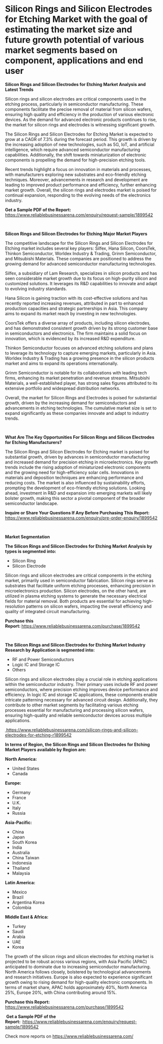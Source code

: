 <p><h1>Silicon Rings and Silicon Electrodes for Etching Market with the goal of estimating the market size and future growth potential of various market segments based on component, applications and end user</h1></p><p><strong>Silicon Rings and Silicon Electrodes for Etching Market Analysis and Latest Trends</strong></p>
<p><p>Silicon rings and silicon electrodes are critical components used in the etching process, particularly in semiconductor manufacturing. These components facilitate the precise removal of material from silicon wafers, ensuring high quality and efficiency in the production of various electronic devices. As the demand for advanced electronic products continues to rise, the market for silicon rings and electrodes is witnessing significant growth.</p><p>The Silicon Rings and Silicon Electrodes for Etching Market is expected to grow at a CAGR of 7.3% during the forecast period. This growth is driven by the increasing adoption of new technologies, such as 5G, IoT, and artificial intelligence, which require advanced semiconductor manufacturing capabilities. Additionally, the shift towards miniaturization of electronic components is propelling the demand for high-precision etching tools.</p><p>Recent trends highlight a focus on innovation in materials and processes, with manufacturers exploring new substrates and eco-friendly etching techniques. Moreover, advancements in research and development are leading to improved product performance and efficiency, further enhancing market growth. Overall, the silicon rings and electrodes market is poised for continual expansion, responding to the evolving needs of the electronics industry.</p></p>
<p><strong>Get a Sample PDF of the Report:&nbsp;</strong> <a href="https://www.reliablebusinessarena.com/enquiry/request-sample/1899542?utm_campaign=2209&utm_medium=2&utm_source=Github&utm_content=ia&utm_term=07042025&utm_id=silicon-rings-and-silicon-electrodes-for-etching">https://www.reliablebusinessarena.com/enquiry/request-sample/1899542</a></p>
<p>&nbsp;</p>
<p><strong>Silicon Rings and Silicon Electrodes for Etching Major Market Players</strong></p>
<p><p>The competitive landscape for the Silicon Rings and Silicon Electrodes for Etching market includes several key players: Silfex, Hana Silicon, CoorsTek, Thinkon Semiconductor, Worldex Industry & Trading, Grinm Semiconductor, and Mitsubishi Materials. These companies are positioned to address the growing demand for advanced semiconductor manufacturing technologies.</p><p>Silfex, a subsidiary of Lam Research, specializes in silicon products and has seen considerable market growth due to its focus on high-purity silicon and customized solutions. It leverages its R&D capabilities to innovate and adapt to evolving industry standards. </p><p>Hana Silicon is gaining traction with its cost-effective solutions and has recently reported increasing revenues, attributed in part to enhanced production capacities and strategic partnerships in Asia. This company aims to expand its market reach by investing in new technologies.</p><p>CoorsTek offers a diverse array of products, including silicon electrodes, and has demonstrated consistent growth driven by its strong customer base in semiconductors and electronics. The firm maintains a solid focus on innovation, which is evidenced by its increased R&D expenditure.</p><p>Thinkon Semiconductor focuses on advanced etching solutions and plans to leverage its technology to capture emerging markets, particularly in Asia. Worldex Industry & Trading has a growing presence in the silicon products market and aims to expand its operations internationally.</p><p>Grinm Semiconductor is notable for its collaborations with leading tech firms, enhancing its market penetration and revenue streams. Mitsubishi Materials, a well-established player, has strong sales figures attributed to its extensive portfolio and widespread distribution networks.</p><p>Overall, the market for Silicon Rings and Electrodes is poised for substantial growth, driven by the increasing demand for semiconductors and advancements in etching technologies. The cumulative market size is set to expand significantly as these companies innovate and adapt to industry trends.</p></p>
<p>&nbsp;</p>
<p><strong>What Are The Key Opportunities For Silicon Rings and Silicon Electrodes for Etching Manufacturers?</strong></p>
<p><p>The Silicon Rings and Silicon Electrodes for Etching market is poised for substantial growth, driven by advances in semiconductor manufacturing and increased demand for precision etching in microelectronics. Key growth trends include the rising adoption of miniaturized electronic components and the growing need for high-efficiency solar cells. Innovations in materials and deposition techniques are enhancing performance and reducing costs. The market is also influenced by sustainability efforts, prompting the development of eco-friendly etching solutions. Looking ahead, investment in R&D and expansion into emerging markets will likely bolster growth, making this sector a pivotal component of the broader semiconductor landscape.</p></p>
<p><strong>Inquire or Share Your Questions If Any Before Purchasing This Report:</strong> <a href="https://www.reliablebusinessarena.com/enquiry/pre-order-enquiry/1899542?utm_campaign=2209&utm_medium=2&utm_source=Github&utm_content=ia&utm_term=07042025&utm_id=silicon-rings-and-silicon-electrodes-for-etching">https://www.reliablebusinessarena.com/enquiry/pre-order-enquiry/1899542</a></p>
<p>&nbsp;</p>
<p><strong>Market Segmentation</strong></p>
<p><strong>The Silicon Rings and Silicon Electrodes for Etching Market Analysis by types is segmented into:</strong></p>
<p><ul><li>Silicon Ring</li><li>Silicon Electrode</li></ul></p>
<p><p>Silicon rings and silicon electrodes are critical components in the etching market, primarily used in semiconductor fabrication. Silicon rings serve as substrates that facilitate uniform etching processes, enhancing precision in microelectronics production. Silicon electrodes, on the other hand, are utilized in plasma etching systems to generate the necessary electrical fields for material removal. Both products are essential for achieving high-resolution patterns on silicon wafers, impacting the overall efficiency and quality of integrated circuit manufacturing.</p></p>
<p><strong>Purchase this Report:&nbsp;</strong><a href="https://www.reliablebusinessarena.com/purchase/1899542?utm_campaign=2209&utm_medium=2&utm_source=Github&utm_content=ia&utm_term=07042025&utm_id=silicon-rings-and-silicon-electrodes-for-etching">https://www.reliablebusinessarena.com/purchase/1899542</a></p>
<p>&nbsp;</p>
<p><strong>The Silicon Rings and Silicon Electrodes for Etching Market Industry Research by Application is segmented into:</strong></p>
<p><ul><li>RF and Power Semiconductors</li><li>Logic IC and Storage IC</li><li>Others</li></ul></p>
<p><p>Silicon rings and silicon electrodes play a crucial role in etching applications within the semiconductor industry. Their primary uses include RF and power semiconductors, where precision etching improves device performance and efficiency. In logic IC and storage IC applications, these components enable intricate patterning necessary for advanced circuit design. Additionally, they contribute to other market segments by facilitating various etching processes essential for manufacturing and processing silicon wafers, ensuring high-quality and reliable semiconductor devices across multiple applications.</p></p>
<p><a href="https://www.reliablebusinessarena.com/silicon-rings-and-silicon-electrodes-for-etching-r1899542?utm_campaign=2209&utm_medium=2&utm_source=Github&utm_content=ia&utm_term=07042025&utm_id=silicon-rings-and-silicon-electrodes-for-etching">&nbsp;https://www.reliablebusinessarena.com/silicon-rings-and-silicon-electrodes-for-etching-r1899542</a></p>
<p><strong>In terms of Region, the Silicon Rings and Silicon Electrodes for Etching Market Players available by Region are:</strong></p>
<p>
    <p> <strong> North America: </strong>
        <ul>
            <li>United States</li>
            <li>Canada</li>
        </ul>
        </p> 
    <p> <strong> Europe: </strong>
        <ul>
            <li>Germany</li>
            <li>France</li>
            <li>U.K.</li>
            <li>Italy</li>
            <li>Russia</li>
        </ul>
        </p> 
    <p> <strong> Asia-Pacific: </strong>
        <ul>
            <li>China</li>
            <li>Japan</li>
            <li>South Korea</li>
            <li>India</li>
            <li>Australia</li>
            <li>China Taiwan</li>
            <li>Indonesia</li>
            <li>Thailand</li>
            <li>Malaysia</li>
        </ul>
        </p> 
    <p> <strong> Latin America: </strong>
        <ul>
            <li>Mexico</li>
            <li>Brazil</li>
            <li>Argentina Korea</li>
            <li>Colombia</li>
        </ul>
        </p> 
    <p> <strong> Middle East & Africa: </strong>
        <ul>
            <li>Turkey</li>
            <li>Saudi</li>
            <li>Arabia</li>
            <li>UAE</li>
            <li>Korea</li>
        </ul>
    </p>
    </p>
<p><p>The growth of the silicon rings and silicon electrodes for etching market is projected to be robust across various regions, with Asia Pacific (APAC) anticipated to dominate due to increasing semiconductor manufacturing. North America follows closely, bolstered by technological advancements and research initiatives. Europe is also expected to experience significant growth owing to rising demand for high-quality electronic components. In terms of market share, APAC holds approximately 40%, North America 25%, Europe 20%, with China contributing around 15%.</p></p>
<p><strong>Purchase this Report: </strong><a href="https://www.reliablebusinessarena.com/purchase/1899542?utm_campaign=2209&utm_medium=2&utm_source=Github&utm_content=ia&utm_term=07042025&utm_id=silicon-rings-and-silicon-electrodes-for-etching">https://www.reliablebusinessarena.com/purchase/1899542</a></p>
<p>&nbsp;<strong>Get a Sample PDF of the Report:&nbsp;&nbsp;</strong><a href="https://www.reliablebusinessarena.com/enquiry/request-sample/1899542?utm_campaign=2209&utm_medium=2&utm_source=Github&utm_content=ia&utm_term=07042025&utm_id=silicon-rings-and-silicon-electrodes-for-etching">https://www.reliablebusinessarena.com/enquiry/request-sample/1899542</a></p>
<p><strong></strong></p>
<p>Check more reports on <a href="https://www.reliablebusinessarena.com/?utm_campaign=2209&utm_medium=2&utm_source=Github&utm_content=ia&utm_term=07042025&utm_id=silicon-rings-and-silicon-electrodes-for-etching">https://www.reliablebusinessarena.com/</a></p>